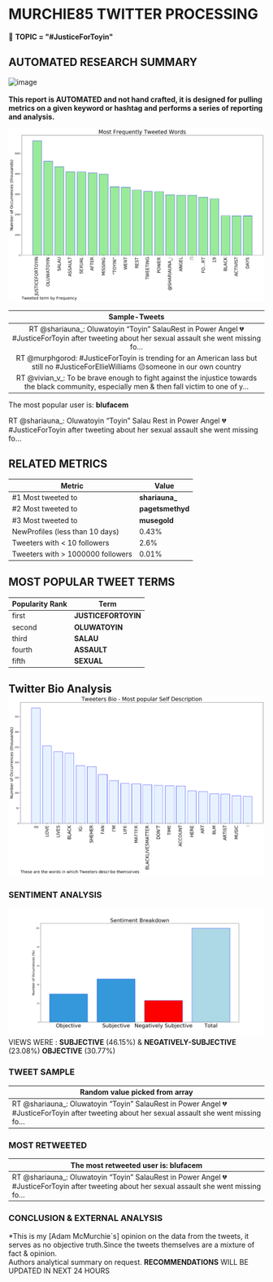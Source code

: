 # MURCHIE85 TWITTER PROCESSING 
&#x1F34E; **TOPIC = "#JusticeForToyin"**

## AUTOMATED RESEARCH SUMMARY

![image](https://marketingplatform.google.com/about/static/images/gmp/analytics-smb-benefit.jpg)
<br></br>
<b> This report is AUTOMATED and not hand crafted, it is designed for pulling metrics on a given keyword or hashtag and performs a series of reporting and analysis.</b>



![image](TWEETS.png)



|                **Sample-Tweets**        |
| :-------------: |
| RT @shariauna_: Oluwatoyin “Toyin” SalauRest in Power Angel 💔 #JusticeForToyin after tweeting about her sexual assault she went missing fo… |
| RT @murphgorod: #JusticeForToyin is trending for an American lass but still no #JusticeForEllieWilliams 😔someone in our own country |
| RT @vivian_v_: To be brave enough to fight against the injustice towards the black community, especially men &amp; then fall victim to one of y… |

The most popular user is: **blufacem**
<div class="alert alert-block alert-danger"> RT @shariauna_: Oluwatoyin “Toyin” Salau
Rest in Power Angel 💔 #JusticeForToyin after tweeting about her sexual assault she went missing fo…</div>

## RELATED METRICS<br>
| Metric | Value |
| ------------- | ------------- |
| #1 Most tweeted to  | **shariauna_** |
| #2 Most tweeted to  | **pagetsmethyd** |
| #3 Most tweeted to  | **musegold** |
| NewProfiles (less than 10 days) | 0.43%  |
| Tweeters with < 10 followers  | 2.6%|
| Tweeters with > 1000000 followers  | 0.01%  |



## MOST POPULAR TWEET TERMS 


| Popularity Rank  | Term |
| ------------- | ------------- |
| first  | **JUSTICEFORTOYIN**  |
| second  | **OLUWATOYIN**  |
| third  | **SALAU** |
| fourth  | **ASSAULT**  |
| fifth  | **SEXUAL**  |


## Twitter Bio Analysis![image](BIO.png)
### SENTIMENT ANALYSIS
![image](sentiment.png)
VIEWS WERE : **SUBJECTIVE**  (46.15%) & **NEGATIVELY-SUBJECTIVE** (23.08%) **OBJECTIVE** (30.77%)

### TWEET SAMPLE 
| Random value picked from array |
| ------------- |
|RT @shariauna_: Oluwatoyin “Toyin” SalauRest in Power Angel 💔 #JusticeForToyin after tweeting about her sexual assault she went missing fo… |

### MOST RETWEETED 

| The most retweeted user is: **blufacem**  |
| ------------- |
| RT @shariauna_: Oluwatoyin “Toyin” SalauRest in Power Angel 💔 #JusticeForToyin after tweeting about her sexual assault she went missing fo… |

### CONCLUSION & EXTERNAL ANALYSIS

*This is my [Adam McMurchie`s] opinion on the data from the tweets, it serves as no objective truth.Since the tweets themselves are a mixture of fact & opinion.<br>
Authors analytical summary on request.
**RECOMMENDATIONS** WILL BE UPDATED IN NEXT  24 HOURS <br>